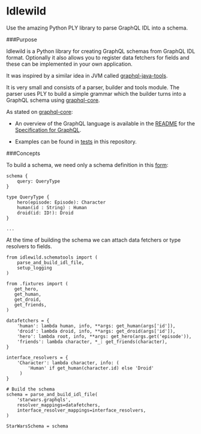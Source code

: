 Idlewild
=======

Use the amazing Python PLY library to parse GraphQL IDL into a schema.

###Purpose

Idlewild is a Python library for creating GraphQL schemas from GraphQL IDL format. Optionally it also allows you to register data fetchers for fields and these can be implemented in your own application.

It was inspired by a similar idea in JVM called [graphql-java-tools](https://github.com/graphql-java/graphql-java-tools).

It is very small and consists of a parser, builder and tools module. The parser uses PLY to build a simple grammar which the builder turns into a GraphQL schema using [graphql-core](https://github.com/graphql-python/graphql-core).

As stated on [graphql-core](https://github.com/graphql-python/graphql-core):

* An overview of the GraphQL language is available in the [README](https://github.com/facebook/graphql/blob/master/README.md) for the [Specification for GraphQL](https://github.com/facebook/graphql).

* Examples can be found in [tests](https://github.com/gando999/idlewild/tree/master/tests) in this repository.


###Concepts


To build a schema, we need only a schema definition in this [form](http://graphql.org/learn/schema):

    schema {
        query: QueryType
    }

    type QueryType {
        hero(episode: Episode): Character
        human(id : String) : Human
        droid(id: ID!): Droid
    }

    ...

At the time of building the schema we can attach data fetchers or type resolvers to fields.

    from idlewild.schematools import (
        parse_and_build_idl_file,
        setup_logging
    )

    from .fixtures import (
       get_hero,
       get_human,
       get_droid,
       get_friends,
    )

    datafetchers = {
        'human': lambda human, info, **args: get_human(args['id']),
        'droid': lambda droid, info, **args: get_droid(args['id']),
        'hero': lambda root, info, **args: get_hero(args.get('episode')),
        'friends': lambda character, *_: get_friends(character),
    }

    interface_resolvers = {
        'Character': lambda character, info: (
            'Human' if get_human(character.id) else 'Droid'
         )
    }

    # Build the schema
    schema = parse_and_build_idl_file(
        'starwars.graphqls',
        resolver_mappings=datafetchers,
        interface_resolver_mappings=interface_resolvers,
    )

    StarWarsSchema = schema
